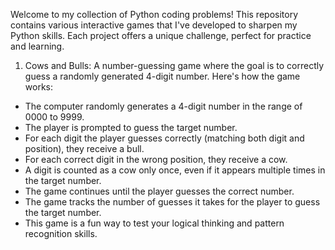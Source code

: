 Welcome to my collection of Python coding problems! This repository contains various interactive games that I've developed to sharpen my Python skills. Each project offers a unique challenge, perfect for practice and learning.

1. Cows and Bulls: A number-guessing game where the goal is to correctly guess a randomly generated 4-digit number. Here's how the game works:
  
  - The computer randomly generates a 4-digit number in the range of 0000 to 9999.
  - The player is prompted to guess the target number.
  - For each digit the player guesses correctly (matching both digit and position), they receive a bull.
  - For each correct digit in the wrong position, they receive a cow.
  - A digit is counted as a cow only once, even if it appears multiple times in the target number.
  - The game continues until the player guesses the correct number.
  - The game tracks the number of guesses it takes for the player to guess the target number.
  - This game is a fun way to test your logical thinking and pattern recognition skills.
